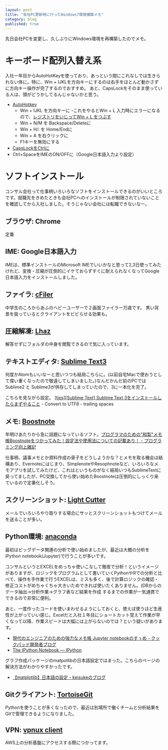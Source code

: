```yaml
---
layout: post
title: "会社PC更新時に行ったWindows7環境構築メモ"
category: blog
published: true
---
```


先日会社PCを変更し、久しぶりにWindows環境を再構築したのでメモ。

# キーボード配列入替え系
入社一年目からAutoHotKeyを使っており、あっという間にこれなしでは生きられない体に。特に、Win + IJKLを方向キーにするのは右手をほとんど動かさずに方向キー操作が完了するのでおすすめ。
あと、CapsLockをそのまま使っている人は、頭がどうかしてるんじゃないかと思う。

- [AutoHotkey](https://autohotkey.com)
    - Win + IJKL を方向キーに
        -これをやるとWin + L 入力時にエラーになるので、[レジストリをいじってWin + L をつぶす](http://www.howtogeek.com/howto/windows-vista/disableenable-lock-workstation-functionality-windows)
    - Win + N/M を Backspace/Deleteに
    - Win + H/: を Home/Endに
    - Win + A を右クリックに
    - F1キーを無効にする
- [CapsLockをCtrlに](http://www.forest.impress.co.jp/library/software/changekey/)
- Ctrl+SpaceをIMEのON/OFFに（Google日本語入力より設定）

# ソフトインストール

コンサル会社って仕事柄いろいろなソフトをインストールできるのがいいところです。就職先をきめたときも会社PCへのインストールが制限されていないことを確認してから入社しました。そうじゃない会社には転職できないなー。

## ブラウザ: Chrome
定番

## IME: Google日本語入力
IMEは、標準インストールのMicrosoft
IMEでいいかなと思って2,3日使ってみたけれど、変換・圧縮が圧倒的にイケておらずすぐに耐えられなくなってGoogle日本語入力をインストールしました。

## ファイラ: [cFiler](https://sites.google.com/site/craftware/cfiler)
中学生のころからあふのヘビーユーザーで２画面ファイラー万歳です。
黒い背景を扱っているとクライアントをビビらせる効果も。

## 圧縮解凍: [Lhaz](http://chitora.com/lhaz.html)
解答せずにフォルダの中身を閲覧できるので気に入っています。

## テキストエディタ: [Sublime Text3](http://www.sublimetext.com/3)
何度かAtomもいいなーと思いつつも結局こちらに。(以前自宅Macで使おうとして偉い重くなったので敬遠してしまいました。)なんだかんだ前のPCではSublime2 と Sublime3が併存してしまっていたので、3に一本化を完了。

こちらを見ながら設定。 [[tips][Sublime Text] Sublime Text 3をインストールしたらまずやること](undefined)
    - Convert to UTF8
    - trailing spaces

## メモ: [Boostnote](https://b00st.io/jp/)
年明けあたりから急に話題になっているソフト。[プログラマのための"和製"メモ帳Boostnoteをつかってみた！設定法や使用法についての記載あり！ - プログラミング向上雑記](http://niisi.hatenablog.jp/entry/2016/01/12/220000)

仕事柄、議事メモとか資料作成の骨子をどうしようかな？とメモを取る機会は結構あり、Evernoteにはじまり、SimplenoteやResophnoteなど、いろいろなメモアプリを試してみたけど、これはというものがなく結局いつもSublimeTextに戻ってましたが、PC交換してから使い始めたBoostnoteは圧倒的にしっくり来ているので定番化しそう。

## スクリーンショット: [Light Cutter](http://www.vector.co.jp/soft/win95/art/se261807.html)
メールでいろいろやり取りする場合にサッとスクリーンショットもつけてメールを送ることが多い。

## Python環境: [anaconda](https://www.continuum.io/downloads)
最初はビッグデータ関連の分析で使い始めましたが、最近は大概の分析をiPython notebook(Jupyter)で行うことが多いです。

コンサルというとEXCELをめっちゃ使いこなして徹夜で分析！というイメージがありますが、ロジックをプログラムとして書いていくPythonやRでの分析と比べて、操作を手作業で行うEXCELは、ミスも多く、後で計算ロジックの確認・修正コストがめちゃくちゃ大きいためできれば使いたくありません。(DBからのデータ抽出→分析作業→グラフ表など結果を作成
するまでの作業が一気通貫でできるので非常に便利。

あと、一度作ったコードを使いまわせるようにしておくと、使えば使うほど生産性が上がっていい感じ。Excelだと入社１年目にショートカット覚えて作業が早くなって以降、作業スピードは大幅には上がらないのでは？という疑いがあります。

- [現代のエンジニアのための強力なメモ帳 Jupyter notebookのすゝめ - クックパッド開発者ブログ](http://techlife.cookpad.com/entry/write-once-share-anywhare)
- [The IPython Notebook — IPython](http://ipython.org/notebook.html)

グラフ作成パッケージのmatpotlibの日本語設定ではまった。こちらのページの解決方法がわかりやすかったです。

- [【matplotlib】日本語の設定 - keisukeのブログ](http://kaisk.hatenadiary.com/entry/2015/02/15/215831)

## Gitクライアント: [TortoiseGit](https://tortoisegit.org/)

Pythonを使うことが多くなったので、最近は別場所で働くチームと分析結果をGitで管理できるようになりました。

## VPN: [vpnux client](https://www.plum-systems.co.jp/vpnux-client/)

AWS上の分析基盤にアクセスする際につかってます。
